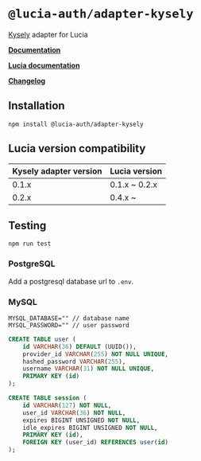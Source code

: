# `@lucia-auth/adapter-kysely`

[Kysely](https://github.com/koskimas/kysely) adapter for Lucia

**[Documentation](https://lucia-auth.vercel.app/learn/adapters/kysely)**

**[Lucia documentation](https://lucia-auth.vercel.app)**

**[Changelog](https://github.com/pilcrowOnPaper/lucia-auth/blob/main/packages/adapter-kysely/CHANGELOG.md)**

## Installation

```
npm install @lucia-auth/adapter-kysely
```

## Lucia version compatibility

| Kysely adapter version | Lucia version |
| ---------------------- | ------------- |
| 0.1.x                  | 0.1.x ~ 0.2.x |
| 0.2.x                  | 0.4.x ~       |

## Testing

```
npm run test
```

### PostgreSQL

Add a postgresql database url to `.env`.

### MySQL

```env
MYSQL_DATABASE="" // database name
MYSQL_PASSWORD="" // user password
```

```sql
CREATE TABLE user (
    id VARCHAR(36) DEFAULT (UUID()),
    provider_id VARCHAR(255) NOT NULL UNIQUE,
    hashed_password VARCHAR(255),
    username VARCHAR(31) NOT NULL UNIQUE,
    PRIMARY KEY (id)
);

CREATE TABLE session (
    id VARCHAR(127) NOT NULL,
    user_id VARCHAR(36) NOT NULL,
    expires BIGINT UNSIGNED NOT NULL,
    idle_expires BIGINT UNSIGNED NOT NULL,
    PRIMARY KEY (id),
    FOREIGN KEY (user_id) REFERENCES user(id)
);
```
